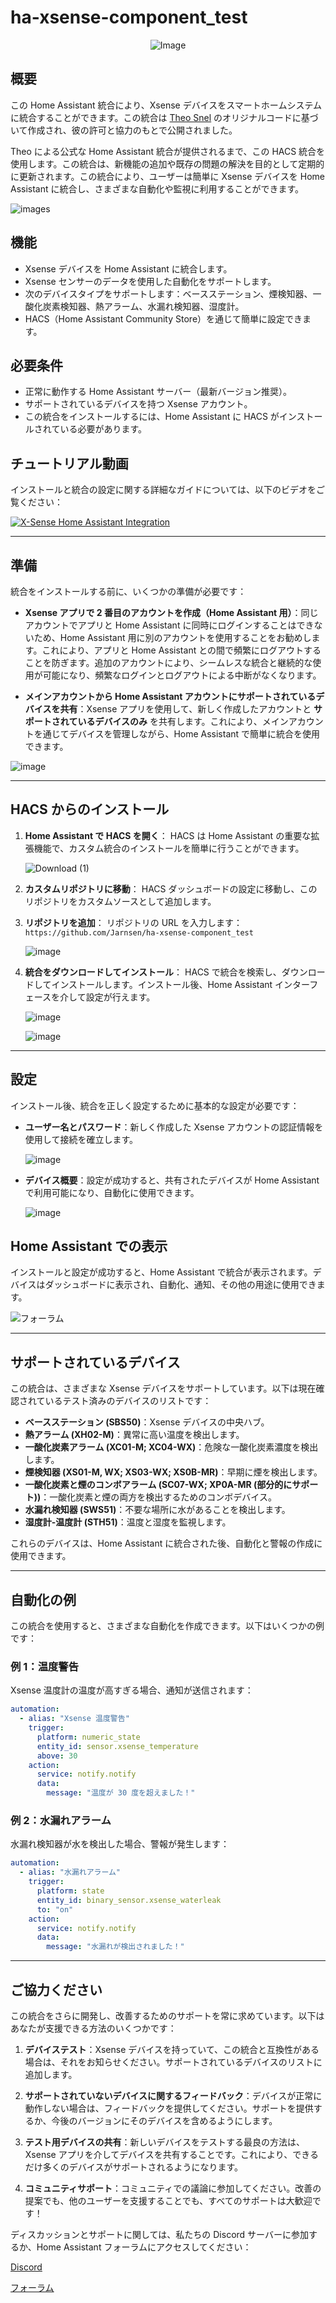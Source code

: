 # ha-xsense-component_test

<p align="center">
<img src="https://github.com/user-attachments/assets/8e05446e-bc14-4a21-9f6d-8e9f9defd630" alt="Image">
</p>

## 概要
この Home Assistant 統合により、Xsense デバイスをスマートホームシステムに統合することができます。この統合は [Theo Snel](https://github.com/theosnel/homeassistant-core/tree/xsense/homeassistant/components/xsense) のオリジナルコードに基づいて作成され、彼の許可と協力のもとで公開されました。

Theo による公式な Home Assistant 統合が提供されるまで、この HACS 統合を使用します。この統合は、新機能の追加や既存の問題の解決を目的として定期的に更新されます。この統合により、ユーザーは簡単に Xsense デバイスを Home Assistant に統合し、さまざまな自動化や監視に利用することができます。

![images](https://github.com/Elwinmage/ha-xsense-component/assets/15807572/c49a97f2-5e10-4129-82bc-1d647adc0895)

## 機能
- Xsense デバイスを Home Assistant に統合します。
- Xsense センサーのデータを使用した自動化をサポートします。
- 次のデバイスタイプをサポートします：ベースステーション、煙検知器、一酸化炭素検知器、熱アラーム、水漏れ検知器、湿度計。
- HACS（Home Assistant Community Store）を通じて簡単に設定できます。

## 必要条件
- 正常に動作する Home Assistant サーバー（最新バージョン推奨）。
- サポートされているデバイスを持つ Xsense アカウント。
- この統合をインストールするには、Home Assistant に HACS がインストールされている必要があります。

## チュートリアル動画
インストールと統合の設定に関する詳細なガイドについては、以下のビデオをご覧ください：

[![X-Sense Home Assistant Integration](https://img.youtube.com/vi/3CCKK-qX-YA/0.jpg)](https://www.youtube.com/watch?v=3CCKK-qX-YA)

____________________________________________________________

## 準備
統合をインストールする前に、いくつかの準備が必要です：

- **Xsense アプリで 2 番目のアカウントを作成（Home Assistant 用）**：同じアカウントでアプリと Home Assistant に同時にログインすることはできないため、Home Assistant 用に別のアカウントを使用することをお勧めします。これにより、アプリと Home Assistant との間で頻繁にログアウトすることを防ぎます。追加のアカウントにより、シームレスな統合と継続的な使用が可能になり、頻繁なログインとログアウトによる中断がなくなります。

- **メインアカウントから Home Assistant アカウントにサポートされているデバイスを共有**：Xsense アプリを使用して、新しく作成したアカウントと **サポートされているデバイスのみ** を共有します。これにより、メインアカウントを通じてデバイスを管理しながら、Home Assistant で簡単に統合を使用できます。

![image](https://github.com/Elwinmage/ha-xsense-component/assets/15807572/9cc18693-5f37-49c5-a67d-22602fa7eef5)

____________________________________________________________

## HACS からのインストール
1. **Home Assistant で HACS を開く**：
   HACS は Home Assistant の重要な拡張機能で、カスタム統合のインストールを簡単に行うことができます。

   ![Download (1)](https://github.com/Elwinmage/ha-xsense-component/assets/15807572/3220c686-f53f-4766-9523-e3272a6ff104)

2. **カスタムリポジトリに移動**：
   HACS ダッシュボードの設定に移動し、このリポジトリをカスタムソースとして追加します。

3. **リポジトリを追加**：
   リポジトリの URL を入力します：`https://github.com/Jarnsen/ha-xsense-component_test`

   ![image](https://github.com/Elwinmage/ha-xsense-component/assets/15807572/48c23cf0-a212-4889-8d08-f995ff2fd5d7)

4. **統合をダウンロードしてインストール**：
   HACS で統合を検索し、ダウンロードしてインストールします。インストール後、Home Assistant インターフェースを介して設定が行えます。

   ![image](https://github.com/Elwinmage/ha-xsense-component/assets/15807572/5bd2d567-6568-47c5-a45e-6af7228ff30e)
   
   ![image](https://github.com/Elwinmage/ha-xsense-component/assets/15807572/33cd7bfa-eec2-44f5-af30-4f21269f0081)

____________________________________________________________

## 設定
インストール後、統合を正しく設定するために基本的な設定が必要です：
- **ユーザー名とパスワード**：新しく作成した Xsense アカウントの認証情報を使用して接続を確立します。

    ![image](https://github.com/Elwinmage/ha-xsense-component/assets/15807572/48c5e923-a6a0-4a47-8f26-8ef3954ea34b)
  
- **デバイス概要**：設定が成功すると、共有されたデバイスが Home Assistant で利用可能になり、自動化に使用できます。

    ![image](https://github.com/Elwinmage/ha-xsense-component/assets/15807572/42b33b6b-ecd9-45f6-99fc-314a0abd9bbe)
## Home Assistant での表示
インストールと設定が成功すると、Home Assistant で統合が表示されます。デバイスはダッシュボードに表示され、自動化、通知、その他の用途に使用できます。

![フォーラム](https://github.com/Elwinmage/ha-xsense-component/assets/15807572/2d271b78-39d9-4bbd-837d-8593cf1933bd)

____________________________________________________________

## サポートされているデバイス
この統合は、さまざまな Xsense デバイスをサポートしています。以下は現在確認されているテスト済みのデバイスのリストです：
- **ベースステーション (SBS50)**：Xsense デバイスの中央ハブ。
- **熱アラーム (XH02-M)**：異常に高い温度を検出します。
- **一酸化炭素アラーム (XC01-M; XC04-WX)**：危険な一酸化炭素濃度を検出します。
- **煙検知器 (XS01-M, WX; XS03-WX; XS0B-MR)**：早期に煙を検出します。
- **一酸化炭素と煙のコンボアラーム (SC07-WX; XP0A-MR (部分的にサポート))**：一酸化炭素と煙の両方を検出するためのコンボデバイス。
- **水漏れ検知器 (SWS51)**：不要な場所に水があることを検出します。
- **湿度計-温度計 (STH51)**：温度と湿度を監視します。

これらのデバイスは、Home Assistant に統合された後、自動化と警報の作成に使用できます。

____________________________________________________________

## 自動化の例
この統合を使用すると、さまざまな自動化を作成できます。以下はいくつかの例です：

### 例 1：温度警告
Xsense 温度計の温度が高すぎる場合、通知が送信されます：

```yaml
automation:
  - alias: "Xsense 温度警告"
    trigger:
      platform: numeric_state
      entity_id: sensor.xsense_temperature
      above: 30
    action:
      service: notify.notify
      data:
        message: "温度が 30 度を超えました！"
```

### 例 2：水漏れアラーム
水漏れ検知器が水を検出した場合、警報が発生します：

```yaml
automation:
  - alias: "水漏れアラーム"
    trigger:
      platform: state
      entity_id: binary_sensor.xsense_waterleak
      to: "on"
    action:
      service: notify.notify
      data:
        message: "水漏れが検出されました！"
```

____________________________________________________________

## ご協力ください
この統合をさらに開発し、改善するためのサポートを常に求めています。以下はあなたが支援できる方法のいくつかです：

1. **デバイステスト**：Xsense デバイスを持っていて、この統合と互換性がある場合は、それをお知らせください。サポートされているデバイスのリストに追加します。

2. **サポートされていないデバイスに関するフィードバック**：デバイスが正常に動作しない場合は、フィードバックを提供してください。サポートを提供するか、今後のバージョンにそのデバイスを含めるようにします。

3. **テスト用デバイスの共有**：新しいデバイスをテストする最良の方法は、Xsense アプリを介してデバイスを共有することです。これにより、できるだけ多くのデバイスがサポートされるようになります。

4. **コミュニティサポート**：コミュニティでの議論に参加してください。改善の提案でも、他のユーザーを支援することでも、すべてのサポートは大歓迎です！

ディスカッションとサポートに関しては、私たちの Discord サーバーに参加するか、Home Assistant フォーラムにアクセスしてください：

[Discord](https://discord.gg/5phHHgGb3V)

[フォーラム](https://community.home-assistant.io/t/x-sense-security-is-it-possible-to-create-an-integration/534119/110)
